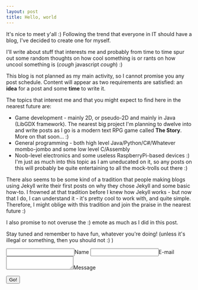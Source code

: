 ```yaml
---
layout: post
title: Hello, world
---
```


It's nice to meet y'all :) Following the trend that everyone in IT should have a blog, I've decided to create one for myself.

I'll write about stuff that interests me and probably from time to time spur out some random thoughts on how cool something is or rants on how uncool something is (*cough* javascript *cough*) :)

This blog is not planned as my main activity, so I cannot promise you any post schedule. Content will appear as two requirements are satisfied: an **idea** for a post and some **time** to write it.

The topics that interest me and that you might expect to find here in the nearest future are:
- Game development - mainly 2D, or pseudo-2D and mainly in Java (LibGDX framework). The nearest big project I'm planning to dwelve into and write posts as I go is a modern text RPG game called **The Story**. More on that soon... :)
- General programming - both high level Java/Python/C#/Whatever mombo-jombo and some low level C/Assembly
- Noob-level electronics and some useless RaspberryPi-based devices :)  I'm just as much into this topic as I am uneducated on it, so any posts on this will probably be quite entertaining to all the mock-trolls out there :)

There also seems to be some kind of a tradition that people making blogs using Jekyll write their first posts on why they chose Jekyll and some basic how-to. I frowned at that tradition before I knew how Jekyll works - but now that I do, I can understand it - it's pretty cool to work with, and quite simple. Therefore, I might oblige with this tradition and join the praise in the nearest future :)

I also promise to not overuse the :) emote as much as I did in this post.

Stay tuned and remember to have fun, whatever you're doing! (unless it's illegal or something, then you should not :) )

<form method="POST" action="https://dev.staticman.net/v3/entry/github/rskupnik/rskupnik-github-io/master">
  <!-- e.g. "2016-01-02-this-is-a-post" -->
  <input name="options[slug]" type="hidden" value="{{ page.slug }}">
  <label><input name="fields[name]" type="text">Name</label>
  <label><input name="fields[email]" type="email">E-mail</label>
  <label><textarea name="fields[message]"></textarea>Message</label>
  
  <button type="submit">Go!</button>
</form>
